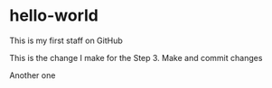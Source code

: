 # hello-world
This is my first staff on GitHub

This is the change I make for the Step 3. Make and commit changes

Another one
